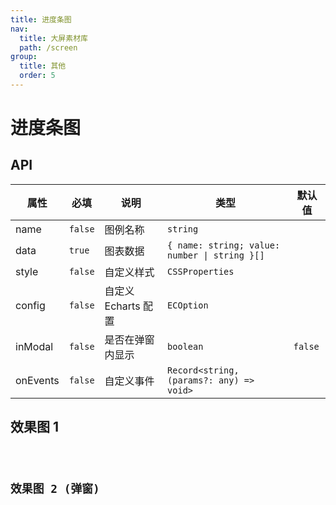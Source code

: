 ```yaml
---
title: 进度条图
nav:
  title: 大屏素材库
  path: /screen
group:
  title: 其他
  order: 5
---
```


# 进度条图

## API

| 属性     | 必填    | 说明                | 类型                                     | 默认值  |
| -------- | ------- | ------------------- | ---------------------------------------- | ------- |
| name     | `false` | 图例名称            | `string`                                 |         |
| data     | `true`  | 图表数据            | `{ name: string; value: number \| string }[]`      |         |
| style    | `false` | 自定义样式          | `CSSProperties`                          |         |
| config   | `false` | 自定义 Echarts 配置 | `ECOption`                               |         |
| inModal  | `false` | 是否在弹窗内显示    | `boolean`                                | `false` |
| onEvents | `false` | 自定义事件          | `Record<string, (params?: any) => void>` |         |

## 效果图 1

<code src="../../../example/ProgressDemo/demo1.tsx" background="#040727">

## 效果图 2 (弹窗)

<code src="../../../example/ProgressDemo/demo2.tsx" background="#040727">
